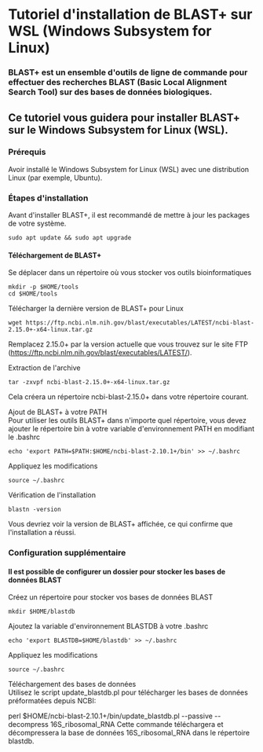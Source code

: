 # Tutoriel d'installation de BLAST+ sur WSL (Windows Subsystem for Linux)
### BLAST+ est un ensemble d'outils de ligne de commande pour effectuer des recherches BLAST (Basic Local Alignment Search Tool) sur des bases de données biologiques. 
## Ce tutoriel vous guidera pour installer BLAST+ sur le Windows Subsystem for Linux (WSL).

### Prérequis
Avoir installé le Windows Subsystem for Linux (WSL) avec une distribution Linux (par exemple, Ubuntu).  

### Étapes d'installation
Avant d'installer BLAST+, il est recommandé de mettre à jour les packages de votre système. 
```
sudo apt update && sudo apt upgrade
```

#### Téléchargement de BLAST+
Se déplacer dans un répertoire où vous stocker vos outils bioinformatiques  
```
mkdir -p $HOME/tools
cd $HOME/tools
```
Télécharger la dernière version de BLAST+ pour Linux  
```
wget https://ftp.ncbi.nlm.nih.gov/blast/executables/LATEST/ncbi-blast-2.15.0+-x64-linux.tar.gz 
```
Remplacez 2.15.0+ par la version actuelle que vous trouvez sur le site FTP (https://ftp.ncbi.nlm.nih.gov/blast/executables/LATEST/).  

Extraction de l'archive  
```
tar -zxvpf ncbi-blast-2.15.0+-x64-linux.tar.gz
```
Cela créera un répertoire ncbi-blast-2.15.0+ dans votre répertoire courant.  

Ajout de BLAST+ à votre PATH  
Pour utiliser les outils BLAST+ dans n'importe quel répertoire, vous devez ajouter le répertoire bin à votre variable d'environnement PATH en modifiant le .bashrc  
```
echo 'export PATH=$PATH:$HOME/ncbi-blast-2.10.1+/bin' >> ~/.bashrc
```
Appliquez les modifications  
```
source ~/.bashrc
```

Vérification de l'installation  
```
blastn -version
```

Vous devriez voir la version de BLAST+ affichée, ce qui confirme que l'installation a réussi.

### Configuration supplémentaire  
#### Il est possible de configurer un dossier pour stocker les bases de données BLAST

Créez un répertoire pour stocker vos bases de données BLAST  
```
mkdir $HOME/blastdb
```
Ajoutez la variable d'environnement BLASTDB à votre .bashrc  
```
echo 'export BLASTDB=$HOME/blastdb' >> ~/.bashrc
```
Appliquez les modifications  
```
source ~/.bashrc
```
Téléchargement des bases de données  
Utilisez le script update_blastdb.pl pour télécharger les bases de données préformatées depuis NCBI:

perl $HOME/ncbi-blast-2.10.1+/bin/update_blastdb.pl --passive --decompress 16S_ribosomal_RNA
Cette commande téléchargera et décompressera la base de données 16S_ribosomal_RNA dans le répertoire blastdb.
